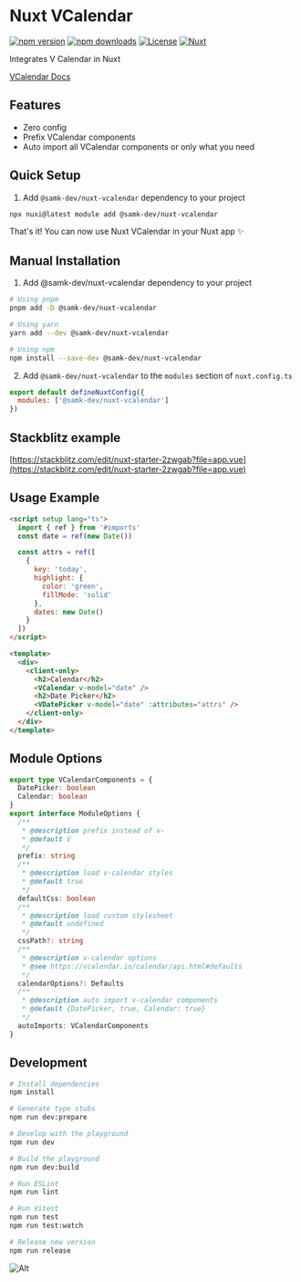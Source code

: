 # Nuxt VCalendar

[![npm version][npm-version-src]][npm-version-href]
[![npm downloads][npm-downloads-src]][npm-downloads-href]
[![License][license-src]][license-href]
[![Nuxt][nuxt-src]][nuxt-href]

Integrates V Calendar in Nuxt

[VCalendar Docs](https://vcalendar.io/)

## Features

- Zero config
- Prefix VCalendar components
- Auto import all VCalendar components or only what you need

## Quick Setup

1. Add `@samk-dev/nuxt-vcalendar` dependency to your project

```bash
npx nuxi@latest module add @samk-dev/nuxt-vcalendar
```

That's it! You can now use Nuxt VCalendar in your Nuxt app ✨

## Manual Installation

1. Add @samk-dev/nuxt-vcalendar dependency to your project

```bash
# Using pnpm
pnpm add -D @samk-dev/nuxt-vcalendar

# Using yarn
yarn add --dev @samk-dev/nuxt-vcalendar

# Using npm
npm install --save-dev @samk-dev/nuxt-vcalendar
```

2. Add `@samk-dev/nuxt-vcalendar` to the `modules` section of `nuxt.config.ts`

```js
export default defineNuxtConfig({
  modules: ['@samk-dev/nuxt-vcalendar']
})
```

## Stackblitz example

[https://stackblitz.com/edit/nuxt-starter-2zwgab?file=app.vue](https://stackblitz.com/edit/nuxt-starter-2zwgab?file=app.vue)

## Usage Example

```html
<script setup lang="ts">
  import { ref } from '#imports'
  const date = ref(new Date())

  const attrs = ref([
    {
      key: 'today',
      highlight: {
        color: 'green',
        fillMode: 'solid'
      },
      dates: new Date()
    }
  ])
</script>

<template>
  <div>
    <client-only>
      <h2>Calendar</h2>
      <VCalendar v-model="date" />
      <h2>Date Picker</h2>
      <VDatePicker v-model="date" :attributes="attrs" />
    </client-only>
  </div>
</template>
```

## Module Options

```ts
export type VCalendarComponents = {
  DatePicker: boolean
  Calendar: boolean
}
export interface ModuleOptions {
  /**
   * @description prefix instead of v-
   * @default V
   */
  prefix: string
  /**
   * @description load v-calendar styles
   * @default true
   */
  defaultCss: boolean
  /**
   * @description load custom stylesheet
   * @default undefined
   */
  cssPath?: string
  /**
   * @description v-calendar options
   * @see https://vcalendar.io/calendar/api.html#defaults
   */
  calendarOptions?: Defaults
  /**
   * @description auto import v-calendar components
   * @default {DatePicker, true, Calendar: true}
   */
  autoImports: VCalendarComponents
}
```

## Development

```bash
# Install dependencies
npm install

# Generate type stubs
npm run dev:prepare

# Develop with the playground
npm run dev

# Build the playground
npm run dev:build

# Run ESLint
npm run lint

# Run Vitest
npm run test
npm run test:watch

# Release new version
npm run release
```

![Alt](https://repobeats.axiom.co/api/embed/33e6456563229344406c4f0ce45eba84c5a85c26.svg 'Repobeats analytics image')

<!-- Badges -->

[npm-version-src]: https://img.shields.io/npm/v/@samk-dev/nuxt-vcalendar/latest.svg?style=flat&colorA=18181B&colorB=28CF8D
[npm-version-href]: https://npmjs.com/package/@samk-dev/nuxt-vcalendar
[npm-downloads-src]: https://img.shields.io/npm/dm/@samk-dev/nuxt-vcalendar.svg?style=flat&colorA=18181B&colorB=28CF8D
[npm-downloads-href]: https://npmjs.com/package/@samk-dev/nuxt-vcalendar
[license-src]: https://img.shields.io/npm/l/@samk-dev/nuxt-vcalendar.svg?style=flat&colorA=18181B&colorB=28CF8D
[license-href]: https://npmjs.com/package/@samk-dev/nuxt-vcalendar
[nuxt-src]: https://img.shields.io/badge/Nuxt-18181B?logo=nuxt.js
[nuxt-href]: https://nuxt.com
